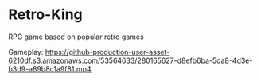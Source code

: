 # Retro-King
RPG game based on popular retro games

Gameplay:
https://github-production-user-asset-6210df.s3.amazonaws.com/53564633/280165627-d8efb6ba-5da8-4d3e-b3d9-a89b8c1a9f81.mp4

